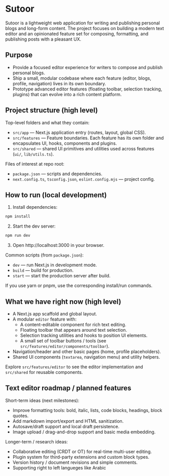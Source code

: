 # Sutoor

Sutoor is a lightweight web application for writing and publishing personal blogs and long-form content. The project focuses on building a modern text editor and an opinionated feature set for composing, formatting, and publishing posts with a pleasant UX.

## Purpose

- Provide a focused editor experience for writers to compose and publish personal blogs.
- Ship a small, modular codebase where each feature (editor, blogs, profile, navigation) lives in its own boundary.
- Prototype advanced editor features (floating toolbar, selection tracking, plugins) that can evolve into a rich content platform.

## Project structure (high level)

Top-level folders and what they contain:

- `src/app` — Next.js application entry (routes, layout, global CSS).
- `src/features` — Feature boundaries. Each feature has its own folder and encapsulates UI, hooks, components and plugins.
- `src/shared` — shared UI primitives and utilities used across features (`ui/`, `lib/utils.ts`).

Files of interest at repo root:

- `package.json` — scripts and dependencies.
- `next.config.ts`, `tsconfig.json`, `eslint.config.mjs` — project config.

## How to run (local development)

1. Install dependencies:

```bash
npm install
```

2. Start the dev server:

```bash
npm run dev
```

3. Open http://localhost:3000 in your browser.

Common scripts (from `package.json`):

- `dev` — run Next.js in development mode.
- `build` — build for production.
- `start` — start the production server after build.

If you use yarn or pnpm, use the corresponding install/run commands.

## What we have right now (high level)

- A Next.js app scaffold and global layout.
- A modular `editor` feature with:
  - A content-editable component for rich text editing.
  - Floating toolbar that appears around text selection.
  - Selection tracking utilities and hooks to position UI elements.
  - A small set of toolbar buttons / tools (see `src/features/editor/components/toolbar`).
- Navigation/header and other basic pages (home, profile placeholders).
- Shared UI components (`textarea`, navigation menu) and utility helpers.

Explore `src/features/editor` to see the editor implementation and `src/shared` for reusable components.

## Text editor roadmap / planned features

Short-term ideas (next milestones):

- Improve formatting tools: bold, italic, lists, code blocks, headings, block quotes.
- Add markdown import/export and HTML sanitization.
- Autosave/draft support and local draft persistence.
- Image upload / drag-and-drop support and basic media embedding.

Longer-term / research ideas:

- Collaborative editing (CRDT or OT) for real-time multi-user editing.
- Plugin system for third-party extensions and custom block types.
- Version history / document revisions and simple comments.
- Supporting right to left langueges like Arabic
